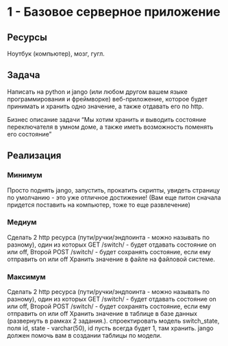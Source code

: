 # 1 - Базовое серверное приложение
## Ресурсы
Ноутбук (компьютер), мозг, гугл.

## Задача

Написать на python и jango (или любом другом вашем языке программирования и фреймворке) веб-приложение, которое будет принимать и хранить одно значение, а также отдавать его по http.

Бизнес описание задачи “Мы хотим хранить и выводить состояние переключателя в умном доме, а также иметь возможность поменять его состояние”

## Реализация
### Минимум
Просто поднять jango, запустить, прокатить скрипты, увидеть страницу по умолчанию - это уже отличное достижение! (Вам еще питон сначала придется поставить на компьютер, тоже то еще развлечение)

### Медиум
Сделать 2 http ресурса (пути/ручки/эндпоинта - можно называть по разному), один из которых GET /switch/ - будет отдавать состояние on или off,
Второй POST /switch/ - будет сохранять состояние, если ему отправить on или off
Хранить значение в файле на файловой системе.

### Максимум
Сделать 2 http ресурса (пути/ручки/эндпоинта - можно называть по разному), один из которых GET /switch/ - будет отдавать состояние on или off,
Второй POST /switch/ - будет сохранять состояние, если ему отправить on или off
Хранить значение в таблице в базе данных (развернуть в рамках 2 задания.). спроектировать модель switch_state, поля id, state - varchar(50), id пусть всегда будет 1, там хранить. jango должен помочь вам в создании таблицы по модели.

